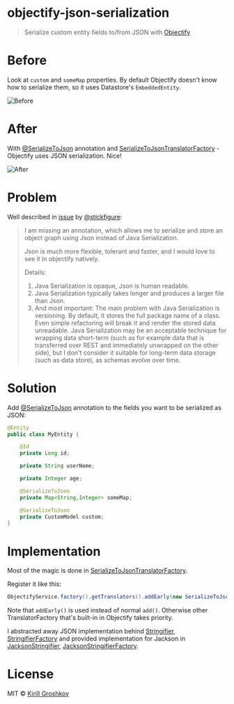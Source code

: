
# objectify-json-serialization

> Serialize custom entity fields to/from JSON with [Objectify]

# Before

Look at `custom` and `someMap` properties. By default Objectify doesn't know how to serialize them, so it uses Datastore's `EmbeddedEntity`.

![Before][before]

# After

With [@SerializeToJson] annotation and [SerializeToJsonTranslatorFactory] - Objectify uses JSON serialization. Nice!

![After][after]

# Problem

Well described in [issue] by [@stickfigure](https://github.com/stickfigure):

> I am missing an annotation, which allows me to serialize and store an object graph using Json instead of Java Serialization.
> 
> Json is much more flexible, tolerant and faster, and I would love to see it in objectify natively.
> 
> Details:
> 
> 1.  Java Serialization is opaque, Json is human readable.
> 2. Java Serialization typically takes longer and produces a larger file than Json.
> 3. And most important: The main problem with Java Serialization is versioning. By default, it stores the full package name of a class. Even simple refactoring will break it and render the stored data unreadable. Java Serialization may be an acceptable technique for wrapping data short-term (such as for example data that is transferred over REST and immediately unwrapped on the other side), but I don't consider it suitable for long-term data storage (such as data store), as schemas evolve over time.

# Solution

Add [@SerializeToJson] annotation to the fields you want to be serialized as JSON:

```java
@Entity
public class MyEntity {

    @Id
    private Long id;

    private String userName;

    private Integer age;

    @SerializeToJson
    private Map<String,Integer> someMap;

    @SerializeToJson
    private CustomModel custom;
}

```

# Implementation

Most of the magic is done in [SerializeToJsonTranslatorFactory].

Register it like this:

```java
ObjectifyService.factory().getTranslators().addEarly(new SerializeToJsonTranslatorFactory(new JacksonStringifierFactory()));
````
    
Note that `addEarly()` is used instead of normal `add()`. Otherwise other TranslatorFactory that's built-in in Objectify takes priority.

I abstracted away JSON implementation behind [Stringifier], [StringifierFactory] and provided implementation for Jackson in  
[JacksonStringifier], [JacksonStringifierFactory].


# License
MIT © [Kirill Groshkov](https://github.com/kirillgroshkov)


[before]: https://raw.githubusercontent.com/kirillgroshkov/objectify-json-serialization/master/screens/before.png
[after]: https://raw.githubusercontent.com/kirillgroshkov/objectify-json-serialization/master/screens/after.png
[@SerializeToJson]: https://github.com/kirillgroshkov/objectify-json-serialization/blob/master/src/main/java/app/ofy/SerializeToJson.java
[SerializeToJsonTranslatorFactory]: https://github.com/kirillgroshkov/objectify-json-serialization/blob/master/src/main/java/app/ofy/SerializeToJsonTranslatorFactory.java
[Stringifier]: https://github.com/kirillgroshkov/objectify-json-serialization/blob/master/src/main/java/app/ofy/Stringifier.java
[StringifierFactory]: https://github.com/kirillgroshkov/objectify-json-serialization/blob/master/src/main/java/app/ofy/StringifierFactory.java
[JacksonStringifier]: https://github.com/kirillgroshkov/objectify-json-serialization/blob/master/src/main/java/app/ofy/JacksonStringifier.java
[JacksonStringifierFactory]: https://github.com/kirillgroshkov/objectify-json-serialization/blob/master/src/main/java/app/ofy/JacksonStringifierFactory.java
[objectify]: https://github.com/objectify/objectify
[issue]: https://github.com/objectify/objectify/issues/244
